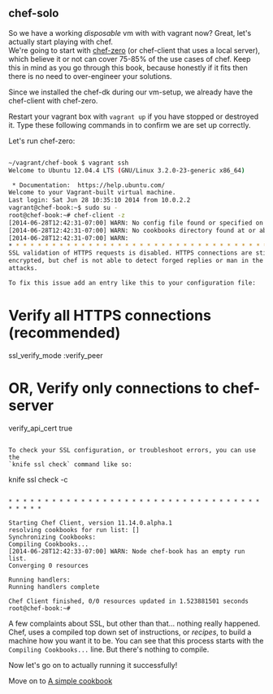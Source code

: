 chef-solo
---------

So we have a working _disposable_ vm with with vagrant now? 
Great, let's actually start playing with chef.  
We're going to start with [chef-zero][cz] (or chef-client that uses a local server), 
which believe it or not can cover 75-85% of the use cases of chef. 
Keep this in mind as you go through this book, because honestly if it fits then 
there is no need to over-engineer your solutions.

Since we installed the chef-dk during our vm-setup, we already have the 
chef-client with chef-zero.

Restart your vagrant box with `vagrant up` if you have stopped or destroyed it. 
Type these following commands in to confirm we are set up correctly.


Let's run chef-zero:

```bash

~/vagrant/chef-book $ vagrant ssh                                                                                                                               davedash@immacomputer
Welcome to Ubuntu 12.04.4 LTS (GNU/Linux 3.2.0-23-generic x86_64)

 * Documentation:  https://help.ubuntu.com/
Welcome to your Vagrant-built virtual machine.
Last login: Sat Jun 28 10:35:10 2014 from 10.0.2.2
vagrant@chef-book:~$ sudo su -
root@chef-book:~# chef-client -z
[2014-06-28T12:42:31-07:00] WARN: No config file found or specified on command line, using command line options.
[2014-06-28T12:42:31-07:00] WARN: No cookbooks directory found at or above current directory.  Assuming /root.
[2014-06-28T12:42:31-07:00] WARN:
* * * * * * * * * * * * * * * * * * * * * * * * * * * * * * * * * * * * * * * *
SSL validation of HTTPS requests is disabled. HTTPS connections are still
encrypted, but chef is not able to detect forged replies or man in the middle
attacks.

To fix this issue add an entry like this to your configuration file:

```
  # Verify all HTTPS connections (recommended)
  ssl_verify_mode :verify_peer

  # OR, Verify only connections to chef-server
  verify_api_cert true
```

To check your SSL configuration, or troubleshoot errors, you can use the
`knife ssl check` command like so:

```
  knife ssl check -c
```

* * * * * * * * * * * * * * * * * * * * * * * * * * * * * * * * * * * * * * * *

Starting Chef Client, version 11.14.0.alpha.1
resolving cookbooks for run list: []
Synchronizing Cookbooks:
Compiling Cookbooks...
[2014-06-28T12:42:33-07:00] WARN: Node chef-book has an empty run list.
Converging 0 resources

Running handlers:
Running handlers complete

Chef Client finished, 0/0 resources updated in 1.523881501 seconds
root@chef-book:~#

```

A few complaints about SSL, but other than that... nothing really happened. 
Chef, uses a compiled top down set of instructions, or _recipes_, 
to build a machine how 
you want it to be. You can see that this process starts with 
the `Compiling Cookbooks...` line.  But there's nothing to compile.

Now let's go on to actually running it successfully!

Move on to [A simple cookbook](06-write-simple-base-cookbook.md)

[cz]: http://www.getchef.com/blog/2013/10/31/chef-client-z-from-zero-to-chef-in-8-5-seconds/
